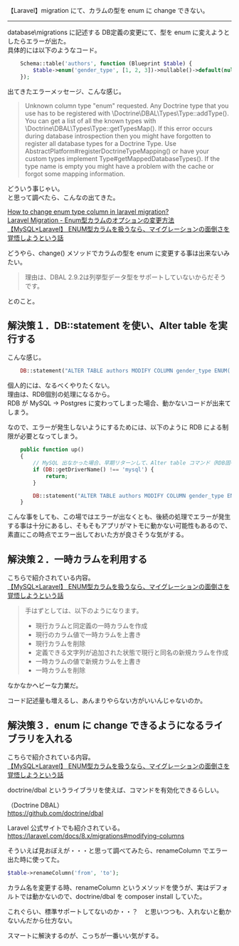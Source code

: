 
【Laravel】migration にて、カラムの型を enum に change できない。

____________________________________________________________


database\migrations に記述する DB定義の変更にて、型を enum に変えようとしたらエラーが出た。  
具体的には以下のようなコード。
```php
    Schema::table('authors', function (Blueprint $table) {
        $table->enum('gender_type', [1, 2, 3])->nullable()->default(null)->change();
    });
```

出てきたエラーメッセージ、こんな感じ。  


> Unknown column type "enum" requested. Any Doctrine type that you use has to be registered with \Doctrine\DBAL\Types\Type::addType(). 
> You can get a list of all the known types with \Doctrine\DBAL\Types\Type::getTypesMap(). If this error occurs during database 
> introspection then you might have forgotten to register all database types for a Doctrine Type. 
> Use AbstractPlatform#registerDoctrineTypeMapping() or have your custom types implement Type#getMappedDatabaseTypes(). 
> If the type name is empty you might have a problem with the cache or forgot some mapping information.


どういう事じゃい。  
と思って調べたら、こんなの出てきた。  

[How to change enum type column in laravel migration?](https://stackoverflow.com/questions/33496518/how-to-change-enum-type-column-in-laravel-migration)  
[Laravel Migration - Enum型カラムのオプションの変更方法](https://qiita.com/yuuta_s/items/16826968bfdf3a9ba89f)  
[【MySQL×Laravel】 ENUM型カラムを扱うなら、マイグレーションの面倒さを覚悟しようという話](https://tech.gaogao.asia/create-and-update-enum-column/)  

どうやら、change() メソッドでカラムの型を enum に変更する事は出来ないみたい。  

> 理由は、DBAL 2.9.2は列挙型データ型をサポートしていないからだそうです。

とのこと。  


## 解決策１．DB::statement を使い、Alter table を実行する
こんな感じ。
```php
    DB::statement("ALTER TABLE authors MODIFY COLUMN gender_type ENUM('1', '2', '3')");
```
個人的には、なるべくやりたくない。  
理由は、RDB個別の処理になるから。  
RDB が MySQL → Postgres に変わってしまった場合、動かないコードが出来てしまう。  

なので、エラーが発生しないようにするためには、以下のように RDB による制限が必要となってしまう。
```php
    public function up()
    {
        // MySQL 出なかった場合、早期リターンして、Alter table コマンド（RDB固有のコマンド）を実行しない
        if (DB::getDriverName() !== 'mysql') {
            return;
        }

        DB::statement("ALTER TABLE authors MODIFY COLUMN gender_type ENUM('1', '2', '3')");
    }
```
こんな事をしても、この場ではエラーが出なくとも、後続の処理でエラーが発生する事は十分にあるし、そもそもアプリがマトモに動かない可能性もあるので、素直にこの時点でエラー出しておいた方が良さそうな気がする。  


## 解決策２．一時カラムを利用する
こちらで紹介されている内容。  
[【MySQL×Laravel】 ENUM型カラムを扱うなら、マイグレーションの面倒さを覚悟しようという話](https://tech.gaogao.asia/create-and-update-enum-column/)  

> 手はずとしては、以下のようになります。
>
> * 現行カラムと同定義の一時カラムを作成
> * 現行のカラム値で一時カラムを上書き
> * 現行カラムを削除
> * 定義できる文字列が追加された状態で現行と同名の新規カラムを作成
> * 一時カラムの値で新規カラムを上書き
> * 一時カラムを削除

なかなかヘビーな力業だ。  

コード記述量も増えるし、あんまりやらない方がいいんじゃないのか。  


## 解決策３．enum に change できるようになるライブラリを入れる
こちらで紹介されている内容。  
[【MySQL×Laravel】 ENUM型カラムを扱うなら、マイグレーションの面倒さを覚悟しようという話](https://tech.gaogao.asia/create-and-update-enum-column/)  

doctrine/dbal というライブラリを使えば、コマンドを有効化できるらしい。  

（Doctrine DBAL）  
https://github.com/doctrine/dbal


Laravel 公式サイトでも紹介されている。  
https://laravel.com/docs/8.x/migrations#modifying-columns

そういえば見おぼえが・・・と思って調べてみたら、renameColumn でエラー出た時に使ってた。

```php
$table->renameColumn('from', 'to');
```

カラム名を変更する時、renameColumn というメソッドを使うが、実はデフォルトでは動かないので、doctrine/dbal を composer install していた。  

これぐらい、標準サポートしてないのか・・？　と思いつつも、入れないと動かないんだから仕方ない。  

スマートに解決するのが、こっちが一番いい気がする。  



